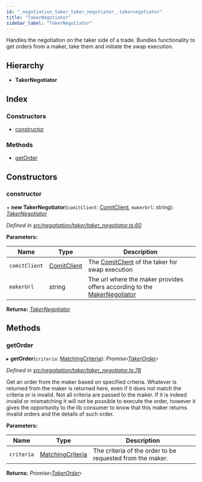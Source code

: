 ```yaml
---
id: "_negotiation_taker_taker_negotiator_.takernegotiator"
title: "TakerNegotiator"
sidebar_label: "TakerNegotiator"
---
```


Handles the negotiation on the taker side of a trade.
Bundles functionality to get orders from a maker, take them and initiate the swap execution.

## Hierarchy

* **TakerNegotiator**

## Index

### Constructors

* [constructor](_negotiation_taker_taker_negotiator_.takernegotiator.md#constructor)

### Methods

* [getOrder](_negotiation_taker_taker_negotiator_.takernegotiator.md#getorder)

## Constructors

###  constructor

\+ **new TakerNegotiator**(`comitClient`: [ComitClient](_comit_client_.comitclient.md), `makerUrl`: string): *[TakerNegotiator](_negotiation_taker_taker_negotiator_.takernegotiator.md)*

*Defined in [src/negotiation/taker/taker_negotiator.ts:60](https://github.com/comit-network/comit-js-sdk/blob/a4cf34a/src/negotiation/taker/taker_negotiator.ts#L60)*

**Parameters:**

Name | Type | Description |
------ | ------ | ------ |
`comitClient` | [ComitClient](_comit_client_.comitclient.md) | The [ComitClient](_comit_client_.comitclient.md) of the taker for swap execution |
`makerUrl` | string | The url where the maker provides offers according to the [MakerNegotiator](_negotiation_maker_maker_negotiator_.makernegotiator.md)  |

**Returns:** *[TakerNegotiator](_negotiation_taker_taker_negotiator_.takernegotiator.md)*

## Methods

###  getOrder

▸ **getOrder**(`criteria`: [MatchingCriteria](../interfaces/_negotiation_taker_order_.matchingcriteria.md)): *Promise‹[TakerOrder](../modules/_negotiation_taker_order_.md#takerorder)›*

*Defined in [src/negotiation/taker/taker_negotiator.ts:78](https://github.com/comit-network/comit-js-sdk/blob/a4cf34a/src/negotiation/taker/taker_negotiator.ts#L78)*

Get an order from the maker based on specified criteria. Whatever is returned from the maker is
returned here, even if it does not match the criteria or is invalid. Not all criteria are passed to the maker.
If it is indeed invalid or mismatching it will not be possible to execute the order, however it gives the
opportunity to the lib consumer to know that this maker returns invalid orders and the details of such order.

**Parameters:**

Name | Type | Description |
------ | ------ | ------ |
`criteria` | [MatchingCriteria](../interfaces/_negotiation_taker_order_.matchingcriteria.md) | The criteria of the order to be requested from the maker.  |

**Returns:** *Promise‹[TakerOrder](../modules/_negotiation_taker_order_.md#takerorder)›*
